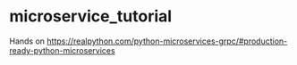 # microservice_tutorial
Hands on https://realpython.com/python-microservices-grpc/#production-ready-python-microservices
